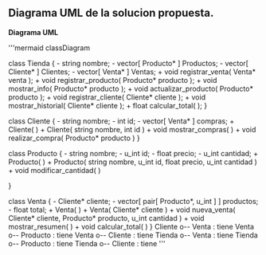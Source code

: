 ## Diagrama UML de la solucion propuesta.

**Diagrama UML**

'''mermaid
classDiagram

class Tienda {
    - string nombre;
    - vector[ Producto* ] Productos;
    - vector[ Cliente* ]  Clientes;
    - vector[ Venta* ]    Ventas;
    + void registrar_venta( Venta* venta );
    + void registrar_producto( Producto* producto );
    + void mostrar_info( Producto* producto );
    + void actualizar_producto( Producto* producto );
    + void registrar_cliente( Cliente* cliente );
    + void mostrar_historial( Cliente* cliente );
    + float calcular_total( );
}

class Cliente {
    - string nombre;
    - int id;
    - vector[ Venta* ] compras;
    + Cliente( )
    + Cliente( string nombre, int id )
    + void mostrar_compras( )
    + void realizar_compra( Producto* producto )
}

class Producto {
    - string nombre;
    - u_int id;
    - float precio;
    - u_int cantidad;
    + Producto( )
    + Producto( string nombre, u_int id, float precio, u_int cantidad )
    + void modificar_cantidad( )

}

class Venta {
    - Cliente* cliente;
    - vector[ pair[ Producto*, u_int ] ] productos;
    - float total;
    + Venta( )
    + Venta( Cliente* cliente )
    + void nueva_venta( Cliente* cliente, Producto* producto, u_int cantidad )
    + void mostrar_resumen( )
    + void calcular_total( )
}
    Cliente o-- Venta : tiene
    Venta o-- Producto : tiene
    Venta o-- Cliente : tiene
    Tienda o-- Venta : tiene
    Tienda o-- Producto : tiene
    Tienda o-- Cliente : tiene
'''